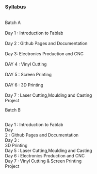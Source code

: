 ### Syllabus  

<br>
Batch A 
<br>
<br>
Day 1 : Introduction to Fablab 
<br><br>
Day 2 : Github Pages and Documentation
    <br><br>                           
Day 3: Electronics Production and CNC
        <br><br>                        
DAY 4 : Vinyl Cutting
            <br><br>                            
DAY 5 : Screen Printing
                <br><br>                        
DAY 6 : 3D Printing
                    <br><br>            
Day 7 : Laser Cutting,Moulding and Casting
                        <br>        
Project
<br>



Batch B

<br>
Day 1 : Introduction to Fablab 

<br>
Day <br>2 : Github Pages and Documentation

<br>
Day 3 : <br>3D Printing
    <br>                            
Day 5 : Laser Cutting,Moulding and Casting
            <br>                   
Day 6 : Electronics Production and CNC
                <br>                
Day 7 : Vinyl Cutting & Screen Printing
        <br>                                                                                            
Project
<br>
